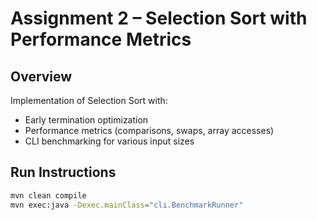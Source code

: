 # Assignment 2 – Selection Sort with Performance Metrics

## Overview
Implementation of Selection Sort with:
- Early termination optimization
- Performance metrics (comparisons, swaps, array accesses)
- CLI benchmarking for various input sizes

## Run Instructions
```bash
mvn clean compile
mvn exec:java -Dexec.mainClass="cli.BenchmarkRunner"
